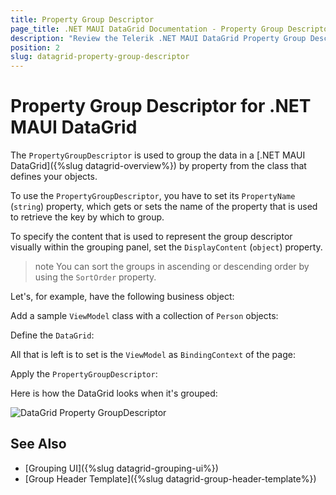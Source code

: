 ```yaml
---
title: Property Group Descriptor
page_title: .NET MAUI DataGrid Documentation - Property Group Descriptor
description: "Review the Telerik .NET MAUI DataGrid Property Group Descriptor documentation article to learn more about the property grouping function you can use."
position: 2
slug: datagrid-property-group-descriptor
---
```


# Property Group Descriptor for .NET MAUI DataGrid

The `PropertyGroupDescriptor` is used to group the data in a [.NET MAUI DataGrid]({%slug datagrid-overview%}) by property from the class that defines your objects.

To use the `PropertyGroupDescriptor`, you have to set its `PropertyName` (`string`) property, which gets or sets the name of the property that is used to retrieve the key by which to group.

To specify the content that is used to represent the group descriptor visually within the grouping panel, set the `DisplayContent` (`object`) property.

>note You can sort the groups in ascending or descending order by using the `SortOrder` property.

Let's, for example, have the following business object:

<snippet id='datagrid-grouping-object' />

Add a sample `ViewModel` class with a collection of `Person` objects:

<snippet id='datagrid-grouping-viewmodel' />

Define the `DataGrid`:

<snippet id='datagrid-grouping-propertygroupdescriptor-xaml' />

All that is left is to set is the `ViewModel` as `BindingContext` of the page:

<snippet id='datagrid-grouping-propertygroupdescriptor-setvm' />

Apply the `PropertyGroupDescriptor`:

<snippet id='datagrid-grouping-propertygroupdescriptor' />

Here is how the DataGrid looks when it's grouped:

![DataGrid Property GroupDescriptor](../images/datagrid-property-group-descriptor.png)

## See Also

- [Grouping UI]({%slug datagrid-grouping-ui%})
- [Group Header Template]({%slug datagrid-group-header-template%})